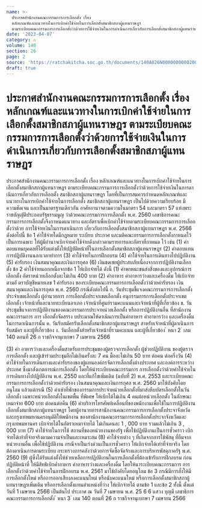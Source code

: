 ```yaml
---
name: >-
  ประกาศสำนักงานคณะกรรมการการเลือกตั้ง เรื่อง
  หลักเกณฑ์และแนวทางในการเบิกค่าใช้จ่ายในการเลือกตั้งสมาชิกสภาผู้แทนราษฎร
  ตามระเบียบคณะกรรมการการเลือกตั้งว่าด้วยการใช้จ่ายเงินในการดำเนินการเกี่ยวกับการเลือกตั้งสมาชิกสภาผู้แทนราษฎร
date: '2023-04-07'
category: ก
volume: 140
section: 26
page: 2
source: 'https://ratchakitcha.soc.go.th/documents/140A026N0000000000200.pdf'
draft: true
---
```


# ประกาศสำนักงานคณะกรรมการการเลือกตั้ง เรื่อง หลักเกณฑ์และแนวทางในการเบิกค่าใช้จ่ายในการเลือกตั้งสมาชิกสภาผู้แทนราษฎร ตามระเบียบคณะกรรมการการเลือกตั้งว่าด้วยการใช้จ่ายเงินในการดำเนินการเกี่ยวกับการเลือกตั้งสมาชิกสภาผู้แทนราษฎร

ประกาศสำนักงานคณะกรรมการการเลือกตั้ง เรื่อง หลักเกณฑ์และแนวทางในการเบิกค่าใช้จ่ายในการเลือกตั้งสมาชิกสภาผู้แทนราษฎร ตามระเบียบคณะกรรมการการเลือกตั้งว่าด้วยการใช้จ่ายเงินในการดาเนินการเกี่ยวกับการเลือกตั้ง สมาชิกสภาผู้แทนราษฎร โดยที่เป็นการสมควรกำหนดหลักเกณฑ์และแนวทางในการเบิกค่าใช้จ่ายในการเลือกตั้ง สมาชิกสภาผู้แทนราษฎร เป็นไปด้วยความเรียบร้อย มีความชัดเจน และเป็นมาตรฐานเดียวกัน อาศัยอานาจตามความในมาตรา 54 และมาตรา 57 แห่งพระราชบัญญัติประกอบรัฐธรรมนูญ ว่าด้วยคณะกรรมการการเลือกตั้ง พ.ศ. 2560 เลขาธิการคณะกรรมการการเลือกตั้งจึงกาหนดแนวทาง และอัตราเพื่อเบิกค่าใช้จ่ายตามระเบียบคณะกรรมการการเลือกตั้งว่าด้วย การใช้จ่ายเงินในการดาเนินการ เกี่ยวกับการเลือกตั้งสมาชิกสภาผู้แทนราษฎร พ.ศ. 2566 ดังต่อไปนี้ ข้อ 1 ค่าใช้จ่ายใดมีกฎหมาย ระเบียบ ประกาศ และมติคณะกรรมการการเลือกตั้งกาหนดไว้ เป็นการเฉพาะ ให้ผู้มีอำนาจเบิกจ่ายค่าใช้จ่ายดังกล่าวตามรายการและอัตราที่กาหนด ไว้ เช่น (1) ค่าตอบแทนบุคคลที่ได้รับแต่งตั้งให้ปฏิบัติหน้าที่ในการเลือกตั้งสมาชิกสภาผู้แทนราษฎร (2) ค่าตอบแทนการปฏิบัติงานนอกเวลาทำการ (3) ค่าใช้จ่ายในการฝึกอบรม (4) ค่าใช้จ่ายในการเดินทางไปปฏิบัติงาน (5) ค่ารับรอง เงินสมนาคุณและเงินการกุศล (6) เงินชดเชยผู้ประสบภัยเนื่องจากการปฏิบัติงานเลือกตั้ง ข้อ 2 ค่าใช้จ่ายนอกเหนือจากข้อ 1 ให้เบิกจ่ายได้ ดังนี้ (1) ค่าพาหนะขนส่งสิ่งของและอุปกรณ์การเลือกตั้ง อัตราหน่วยเลือกตั้งละไม่เกิน 400 บาท (2) ค่าอาหาร ค่าอาหารว่างและเครื่องดื่ม ให้เบิกจ่ายตามอั ตราบัญชีหมายเลข 1 ค่ารับรอง ของระเบียบคณะกรรมการการเลือกตั้งว่าด้วยค่ารับรอง เงินสมนาคุณและเงินการกุศล พ.ศ. 2560 กรณีดังต่อไปนี้ ก. วันประชุมชี้แจงคณะกรรมการการเลือกตั้งประจำเขตเลือกตั้ง ผู้อำนวยการ การเลือกตั้งประจาเขตเลือกตั้ง อนุกรรมการการเลือกตั้งประจาเขตเลือกตั้ง เจ้าหน้าที่และนายทะเบียนอาเภอ เจ้าหน้าที่ศูนย์รวมคะแนนและเจ้าหน้าที่ผู้ที่เกี่ยวข้อง ข. วันประชุมชี้แจงการปฏิบัติงานของคณะกรรมการประจาหน่วยเลือกตั้ง หรือการปฏิบัติงานอื่น ที่สานักงานคณะกรรมการ การ เลือกตั้งจัดสรรง บประมาณให้ดาเนินการเป็นค่าอาหาร ค่าอาหารว่าง และเครื่องดื่มในการดาเนินการนั้น ค. วันรับสมัครรับเลือกตั้งสมาชิกสภาผู้แทนราษฎร สาหรับเจ้าหน้าที่ผู้ดาเนินการรับสมัคร และผู้ที่เกี่ยวข้อง ง. วันเลือกตั้งสำหรับเจ้าหน้าที่รวมคะแนน และผู้ที่เกี่ยวข้อง ้ หนา 2 ่ เลม 140 ตอนที่ 26 ก ราชกิจจานุเบกษา 7 เมษายน 2566

(3) ค่า อาหารว่างและเครื่องดื่มสาหรับการประชุมของผู้ตรวจการเลือกตั้ง ผู้ช่วยปฏิบัติงาน ของผู้ตรวจการเลือกตั้ง และผู้เข้าร่วมประชุมอีกไม่เกินครั้งละ 7 คน มื้อละไม่เกิน 50 บาท ต่อคน ต่อครึ่งวัน (4) ค่าใช้จ่ายในการเดินทางและค่ารับรองของผู้แทนองค์กรจัดการเลือกตั้งต่างประเทศ และองค์การระหว่างประเทศ ซึ่งมาสังเกตการณ์การเลือกตั้ง โดยให้นำระเบียบคณะกรรมการ การเลือกตั้งว่าด้วยค่าใช้จ่ายในการเดินทางไปปฏิบัติงาน พ.ศ. 2550 และที่แก้ไขเพิ่มเติม (ฉบับที่ 2) พ.ศ. 2553 และระเบียบคณะกรรมการการเลือกตั้งว่าด้วยค่ารับรอง เงินสมนาคุณและเงินการกุศล พ.ศ. 2560 มาใช้บังคับโดยอนุโลม แล้วแต่กรณี (5) ค่าเช่าที่พักของกรรมการประจำหน่วยเลือกตั้งที่มาส่งหีบบัตรเลือกตั้งในวันเลือกตั้ง เฉพาะหน่วยเลือกตั้งในเขตพื้น ที่พิเศษ ให้เบิกได้ไม่เกิน 4 คนต่อหน่วยเลือกตั้ง ในลักษณะเหมาจ่าย 600 บาท ต่อคนต่อคืน (6) ค่าบริการโทรศัพท์เคลื่อนที่ของพนักงานเพื่อใช้ในการปฏิบัติงานเลือกตั้งสมาชิกสภาผู้แทนราษฎร โดยผู้อานวยการสานักงานคณะกรรมการการเลือกตั้งประจาจังหวัดและกรุงเทพมหานครอนุมัติให้พนักงาน ของสานักงานคณะกรรมการการเลือกตั้งประจาจังหวัดและกรุงเทพมหานคร เบิกจ่ายได้ในอัตราเหมาจ่ายได้ ไม่เกินคนละ 1 , 000 บาท รวมแล้วไม่เกิน 3 , 000 บาท (7) ค่าใช้จ่ายในการใช้ สถานที่ของหน่วยงานของรัฐ เพื่อใช้ปฏิบัติงานเป็นการชั่วคราว เบิกจ่ายได้เท่าที่จ่ายจริงตามความจำเป็นและเหมาะสม (8) ค่าใช้จ่ายต่าง ๆ ที่เกิดจากการใช้พัสดุ ที่ยืมจากหน่วยงานอื่น เพื่อใช้ปฏิบัติงาน กรณีจาเป็นเร่งด่วนเป็นการชั่วคราว ให้เบิกจ่ายได้เท่าที่จ่ายจริง โดยต้องดาเนินการตามระเบียบ กระทรวงการคลังว่าด้วยการจัดซื้อจัดจ้างและการบริหารพัสดุภาครัฐ พ.ศ. 2560 (9) ผู้ซึ่งได้รับแต่งตั้งให้ช่วยเหลือการปฏิบัติงานในการเลือกตั้งที่ต้องเข้ารับการฝึกอบรม ก่อนปฏิบัติหน้าที่ ให้มีสิทธิเบิกค่ำอาหาร ค่าอาหารว่างและเครื่องดื่ม โดยให้นาระเบียบคณะกรรมการ การเลือกตั้งว่าด้วยค่าใช้จ่ายในการฝึกอบรม พ.ศ. 2561 มาใช้บังคับโดยอนุโลม ข้อ 3 กรณีมีการสั่งให้มีการเลือกตั้งใหม่ หรือการออกเสียงลงคะแนนใหม่ หรือนับคะแนนใหม่ หรือการเลือกตั้งสมาชิกสภาผู้ แทนราษฎรเพิ่มเติม หรือการเลือกตั้งแทนตำแหน่งที่ว่าง ให้เบิกจ่ายได้ ตามข้อ 1 และข้อ 2 ทั้งนี้ ตั้งแต่วันที่ 1 เมษายน 2566 เป็นต้นไป ประกาศ ณ วันที่ 7 เมษายน พ.ศ. 25 6 6 แสวง บุญมี เลขาธิการคณะกรรมการการเลือกตั้ง ้ หนา 3 ่ เลม 140 ตอนที่ 26 ก ราชกิจจานุเบกษา 7 เมษายน 2566
